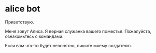 # alice bot

Приветствую.

Меня зовут Алиса. Я верная служанка вашего поместья. Пожалуйста, ознакомьтесь с командами.

Если вам что-то будет непонятно, пишите моему создателю. 
